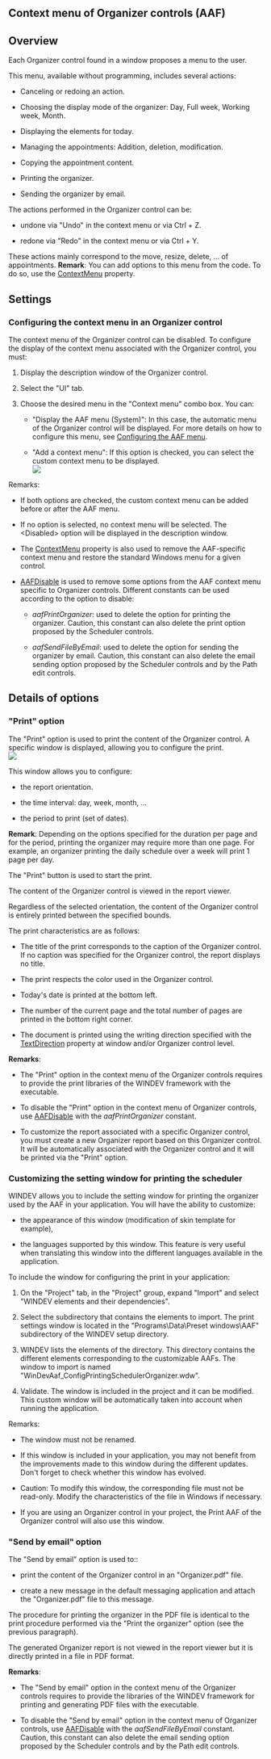 


## Context menu of Organizer controls (AAF)
			



<a name="NOTE1"></a>
<a name="NOTE1_1"></a>


## Overview
<a name="overview_ELTTEXTE000243"></a>
Each Organizer control found in a window proposes a menu to the user.

This menu, available without programming, includes several actions:

- Canceling or redoing an action.

- Choosing the display mode of the organizer: Day, Full week, Working week, Month.

- Displaying the elements for today.

- Managing the appointments: Addition, deletion, modification.

- Copying the appointment content.

- Printing the organizer.

- Sending the organizer by email. 




The actions performed in the Organizer control can be: 

- undone via "Undo" in the context menu or via Ctrl + Z. 

- redone via "Redo" in the context menu or via Ctrl + Y.


These actions mainly correspond to the move, resize, delete, ... of appointments.
**Remark**: You can add options to this menu from the code. To do so, use the [ContextMenu](../Proprietes/2510077.md) property.

<a name="NOTE2"></a>
<a name="NOTE2_1"></a>


## Settings
<a name="settings_ELTTEXTE000267"></a>


### Configuring the context menu in an Organizer control
<a name="configuring_the_context_menu_organizer_control_ELTPARAGRAPHE000046"></a>

The context menu of the Organizer control can be disabled. To configure the display of the context menu associated with the Organizer control, you must:

1. Display the description window of the Organizer control.

2. Select the "UI" tab.

3. Choose the desired menu in the "Context menu" combo box. You can: 

	- "Display the AAF menu (System)": In this case, the automatic menu of the Organizer control will be displayed. For more details on how to configure this menu, see [Configuring the AAF menu](../Editeurs/2010040.md).

	- "Add a context menu": If this option is checked, you can select the custom context menu to be displayed. <br>![](https://doc.pcsoft.fr/en-US/images/image.awp?langid=3&name=FAA_Menu_Agenda.gif)








Remarks: 

- If both options are checked, the custom context menu can be added before or after the AAF menu. 

- If no option is selected, no context menu will be selected. The &lt;Disabled&gt; option will be displayed in the description window. 

- The [ContextMenu](../Proprietes/2510077.md) property is also used to remove the AAF-specific context menu and restore the standard Windows menu for a given control.

- [AAFDisable](../WDLang1/1000022018.md) is used to remove some options from the AAF context menu specific to Organizer controls. Different constants can be used according to the option to disable: 

	- *aafPrintOrganizer*: used to delete the option for printing the organizer. Caution, this constant can also delete the print option proposed by the Scheduler controls.  

	- *aafSendFileByEmail*: used to delete the option for sending the organizer by email. Caution, this constant can also delete the email sending option proposed by the Scheduler controls and by the Path edit controls.







<a name="NOTE3"></a>


## Details of options
<a name="details_options_ELTTEXTE000291"></a>
<a name="NOTE3_1"></a>


### "Print" option
<a name="print_option_ELTPARAGRAPHE000097"></a>

The "Print" option is used to print the content of the Organizer control. A specific window is displayed, allowing you to configure the print. <br>![](https://doc.pcsoft.fr/en-US/images/image.awp?langid=3&name=FAA_Imp_Planning.gif)


This window allows you to configure: 

- the report orientation.

- the time interval: day, week, month, ...

- the period to print (set of dates). 




**Remark**: Depending on the options specified for the duration per page and for the period, printing the organizer may require more than one page. For example, an organizer printing the daily schedule over a week will print 1 page per day. 

The "Print" button is used to start the print. 

The content of the Organizer control is viewed in the report viewer.

Regardless of the selected orientation, the content of the Organizer control is entirely printed between the specified bounds.   

The print characteristics are as follows:

- The title of the print corresponds to the caption of the Organizer control. If no caption was specified for the Organizer control, the report displays no title.

- The print respects the color used in the Organizer control.

- Today's date is printed at the bottom left.

- The number of the current page and the total number of pages are printed in the bottom right corner.

- The document is printed using the writing direction specified with the [TextDirection](../Proprietes/2513020.md) property at window and/or Organizer control level.




**Remarks**: 

- The "Print" option in the context menu of the Organizer controls requires to provide the print libraries of the WINDEV framework with the executable.

- To disable the "Print" option in the context menu of Organizer controls, use [AAFDisable](../WDLang1/1000022018.md) with the *aafPrintOrganizer* constant.

- To customize the report associated with a specific Organizer control, you must create a new Organizer report based on this Organizer control. It will be automatically associated with the Organizer control and it will be printed via the "Print" option.



<a name="NOTE3_2"></a>


### Customizing the setting window for printing the scheduler
<a name="customizing_the_setting_window_for_printing_the_scheduler_ELTPARAGRAPHE000139"></a>

WINDEV allows you to include the setting window for printing the organizer used by the AAF in your application. You will have the ability to customize:

- the appearance of this window (modification of skin template for example), 

- the languages supported by this window. This feature is very useful when translating this window into the different languages available in the application.  




To include the window for configuring the print in your application: 

1. On the "Project" tab, in the "Project" group, expand "Import" and select "WINDEV elements and their dependencies".

2. Select the subdirectory that contains the elements to import. The print settings window is located in the "Programs\\Data\\Preset windows\\AAF" subdirectory of the WINDEV setup directory.

3. WINDEV lists the elements of the directory. This directory contains the different elements corresponding to the customizable AAFs. The window to import is named "WinDevAaf_ConfigPrintingSchedulerOrganizer.wdw".

4. Validate. The window is included in the project and it can be modified. This custom window will be automatically taken into account when running the application.




Remarks:

- The window must not be renamed.

- If this window is included in your application, you may not benefit from the improvements made to this window during the different updates. Don't forget to check whether this window has evolved.

- Caution: To modify this window, the corresponding file must not be read-only. Modify the characteristics of the file in Windows if necessary. 

- If you are using an Organizer control in your project, the Print AAF of the Organizer control will also use this window.



<a name="NOTE3_3"></a>


### "Send by email" option
<a name="send_email_option_ELTPARAGRAPHE000177"></a>

The "Send by email" option is used to:: 

- print the content of the Organizer control in an "Organizer.pdf" file. 

- create a new message in the default messaging application and attach the "Organizer.pdf" file to this message. 




The procedure for printing the organizer in the PDF file is identical to the print procedure performed via the "Print the organizer" option (see the previous paragraph). 

The generated Organizer report is not viewed in the report viewer but it is directly printed in a file in PDF format. 

**Remarks**: 

- The "Send by email" option in the context menu of the Organizer controls requires to provide the libraries of the WINDEV framework for printing and generating PDF files with the executable.

- To disable the "Send by email" option in the context menu of Organizer controls, use [AAFDisable](../WDLang1/1000022018.md) with the *aafSendFileByEmail* constant. 
	Caution, this constant can also delete the email sending option proposed by the Scheduler controls and by the Path edit controls.





